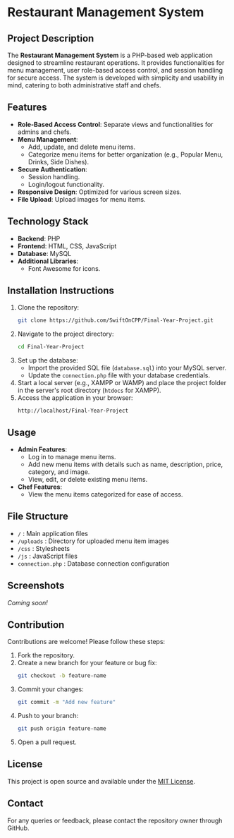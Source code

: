 # Restaurant Management System

## Project Description
The **Restaurant Management System** is a PHP-based web application designed to streamline restaurant operations. It provides functionalities for menu management, user role-based access control, and session handling for secure access. The system is developed with simplicity and usability in mind, catering to both administrative staff and chefs.

## Features
- **Role-Based Access Control**: Separate views and functionalities for admins and chefs.
- **Menu Management**:
  - Add, update, and delete menu items.
  - Categorize menu items for better organization (e.g., Popular Menu, Drinks, Side Dishes).
- **Secure Authentication**:
  - Session handling.
  - Login/logout functionality.
- **Responsive Design**: Optimized for various screen sizes.
- **File Upload**: Upload images for menu items.

## Technology Stack
- **Backend**: PHP
- **Frontend**: HTML, CSS, JavaScript
- **Database**: MySQL
- **Additional Libraries**:
  - Font Awesome for icons.

## Installation Instructions
1. Clone the repository:
   ```bash
   git clone https://github.com/SwiftOnCPP/Final-Year-Project.git
   ```
2. Navigate to the project directory:
   ```bash
   cd Final-Year-Project
   ```
3. Set up the database:
   - Import the provided SQL file (`database.sql`) into your MySQL server.
   - Update the `connection.php` file with your database credentials.
4. Start a local server (e.g., XAMPP or WAMP) and place the project folder in the server's root directory (`htdocs` for XAMPP).
5. Access the application in your browser:
   ```
   http://localhost/Final-Year-Project
   ```

## Usage
- **Admin Features**:
  - Log in to manage menu items.
  - Add new menu items with details such as name, description, price, category, and image.
  - View, edit, or delete existing menu items.
- **Chef Features**:
  - View the menu items categorized for ease of access.

## File Structure
- `/` : Main application files
- `/uploads` : Directory for uploaded menu item images
- `/css` : Stylesheets
- `/js` : JavaScript files
- `connection.php` : Database connection configuration

## Screenshots
*Coming soon!*

## Contribution
Contributions are welcome! Please follow these steps:
1. Fork the repository.
2. Create a new branch for your feature or bug fix:
   ```bash
   git checkout -b feature-name
   ```
3. Commit your changes:
   ```bash
   git commit -m "Add new feature"
   ```
4. Push to your branch:
   ```bash
   git push origin feature-name
   ```
5. Open a pull request.

## License
This project is open source and available under the [MIT License](LICENSE).

## Contact
For any queries or feedback, please contact the repository owner through GitHub.
